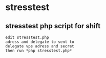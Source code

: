 # stresstest

## stresstest php script for shift
```
edit stresstest.php
adress and delegate to sent to
delegate vps adress and secret 
then run *php stresstest.php*
```
